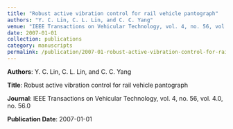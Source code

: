 ```yaml
---
title: "Robust active vibration control for rail vehicle pantograph"
authors: "Y. C. Lin, C. L. Lin, and C. C. Yang"
venue: "IEEE Transactions on Vehicular Technology, vol. 4, no. 56, vol. 4.0, no. 56.0"
date: 2007-01-01
collection: publications
category: manuscripts
permalink: /publication/2007-01-robust-active-vibration-control-for-rail-vehicle-pantograph
---
```


**Authors**: Y. C. Lin, C. L. Lin, and C. C. Yang

**Title**: Robust active vibration control for rail vehicle pantograph

**Journal**: IEEE Transactions on Vehicular Technology, vol. 4, no. 56, vol. 4.0, no. 56.0

**Publication Date**: 2007-01-01
